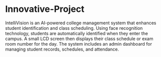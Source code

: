 # Innovative-Project
IntelliVision is an AI-powered college management system that enhances student identification and class scheduling. Using face recognition technology, students are automatically identified when they enter the campus. A small LCD screen then displays their class schedule or exam room number for the day. The system includes an admin dashboard for managing student records, schedules, and attendance.